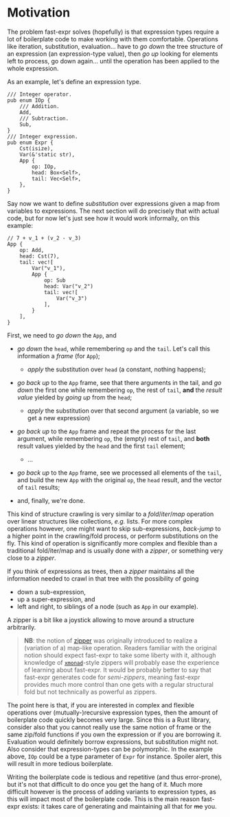 # Motivation

The problem fast-expr solves (hopefully) is that expression types require a lot of boilerplate code
to make working with them comfortable. Operations like iteration, substitution, evaluation... have
to *go down* the tree structure of an expression (an expression-type value), then *go up* looking
for elements left to process, go down again... until the operation has been applied to the whole
expression.

As an example, let's define an expression type.


```rust,no_run
/// Integer operator.
pub enum IOp {
    /// Addition.
    Add,
    /// Subtraction.
    Sub,
}
/// Integer expression.
pub enum Expr {
    Cst(isize),
    Var(&'static str),
    App {
        op: IOp,
        head: Box<Self>,
        tail: Vec<Self>,
    },
}
```

Say now we want to define *substitution* over expressions given a map from variables to expressions.
The next section will do precisely that with actual code, but for now let's just see how it would
work informally, on this example:

```rust,no_run,compile_fail
// 7 + v_1 + (v_2 - v_3)
App {
    op: Add,
    head: Cst(7),
    tail: vec![
        Var("v_1"),
        App {
            op: Sub
            head: Var("v_2")
            tail: vec![
                Var("v_3")
            ],
        }
    ],
}
```

First, we need to *go down* the `App`, and

- *go down* the `head`, while remembering `op` and the `tail`. Let's call this information a *frame*
  (for `App`);
    - *apply* the substitution over `head` (a constant, nothing happens);

- *go back up* to the `App` frame, see that there arguments in the tail, and *go down* the first one
  while remembering `op`, the rest of `tail`, **and** the *result value* yielded by *going up* from
  the `head`;
    - *apply* the substitution over that second argument (a variable, so we get a new expression)

- *go back up* to the `App` frame and repeat the process for the last argument, while remembering
  `op`, the (empty) rest of `tail`, and **both** result values yielded by the `head` and the first
  `tail` element;
    - ...

- *go back up* to the `App` frame, see we processed all elements of the `tail`, and build the new
  `App` with the original `op`, the `head` result, and the vector of `tail` results;

- and, finally, we're done.

This kind of structure crawling is very similar to a *fold*/*iter*/*map* operation over linear
structures like collections, *e.g.* lists. For more complex operations however, one might want to
skip sub-expressions, *back-jump* to a higher point in the crawling/fold process, or perform
substitutions on the fly. This kind of operation is significantly more complex and flexible than a
traditional fold/iter/map and is usually done with a *zipper*, or something very close to a
*zipper*.

If you think of expressions as trees, then a *zipper* maintains all the information needed to crawl
in that tree with the possibility of going

- down a sub-expression,
- up a super-expression, and
- left and right, to siblings of a node (such as `App` in our example).

A zipper is a bit like a joystick allowing to move around a structure arbitrarily.

> **NB**: the notion of [zipper][zipper] was originally introduced to realize a (variation of a)
> map-like operation. Readers familiar with the original notion should expect fast-expr to take some
> liberty with it, although knowledge of [`xmonad`]-style zippers will probably ease the experience
> of learning about fast-expr. It would be probably better to say that fast-expr generates code for
> *semi-zippers*, meaning fast-expr provides much more control than one gets with a regular
> structural fold but not technically as powerful as zippers.

The point here is that, if you are interested in complex and flexible operations over
(mutually-)recursive expression types, then the amount of boilerplate code quickly becomes very
large. Since this is a Rust library, consider also that you cannot really use the same notion of
frame or the same zip/fold functions if you own the expression or if you are borrowing it.
Evaluation would definitely borrow expressions, but substitution might not. Also consider that
expression-types can be polymorphic. In the example above, `IOp` could be a type parameter of `Expr`
for instance. Spoiler alert, this will result in more tedious boilerplate.

Writing the boilerplate code is tedious and repetitive (and thus error-prone), but it's not that
difficult to do once you get the hang of it. Much more difficult however is the process of adding
variants to expression types, as this will impact most of the boilerplate code. This is the main
reason fast-expr exists: it takes care of generating and maintaining all that for ~~me~~ you.

[zipper]: https://en.wikipedia.org/wiki/Zipper_(data_structure) (Zipper on Wikipedia)
[`xmonad`]: https://en.wikipedia.org/wiki/Xmonad (xmonad on Wikipedia)